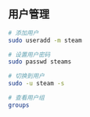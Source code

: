 ## 用户管理

```bash
# 添加用户
sudo useradd -m steam

# 设置用户密码
sudo passwd steams

# 切换到用户
sudo -u steam -s

# 查看用户组
groups
```
